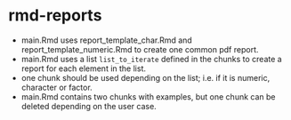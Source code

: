 # rmd-reports

- main.Rmd uses report_template_char.Rmd and report_template_numeric.Rmd to create one common pdf report. 
- main.Rmd uses a list `list_to_iterate` defined in the chunks to create a report for each element in the list. 
- one chunk should be used depending on the list; i.e. if it is numeric, character or factor. 
- main.Rmd contains two chunks with examples, but one chunk can be deleted depending on the user case.
